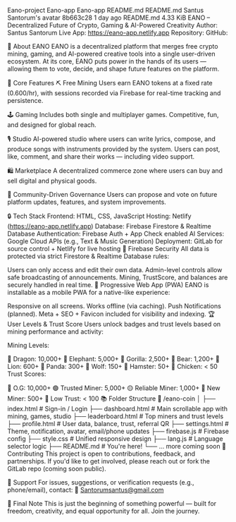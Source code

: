 Eano-project
Eano-app
Eano-app
README.md
README.md
Santus Santorum's avatar
 8b663c28
1 day ago
README.md
4.33 KiB
EANO – Decentralized Future of Crypto, Gaming & AI-Powered Creativity
Author: Santus Santorum
Live App: https://eano-app.netlify.app
Repository: GitHub: 

🚀 About EANO
EANO is a decentralized platform that merges free crypto mining, gaming, and AI-powered creative tools into a single user-driven ecosystem. At its core, EANO puts power in the hands of its users — allowing them to vote, decide, and shape future features on the platform.

🌟 Core Features
⛏️ Free Mining
Users earn EANO tokens at a fixed rate (0.600/hr), with sessions recorded via Firebase for real-time tracking and persistence.

🕹️ Gaming
Includes both single and multiplayer games. Competitive, fun, and designed for global reach.

🎙️ Studio
AI-powered studio where users can write lyrics, compose, and produce songs with instruments provided by the system. Users can post, like, comment, and share their works — including video support.

🛍️ Marketplace
A decentralized commerce zone where users can buy and sell digital and physical goods.

👥 Community-Driven Governance
Users can propose and vote on future platform updates, features, and system improvements.

🔒 Tech Stack
Frontend: HTML, CSS, JavaScript
Hosting: Netlify (https://eano-app.netlify.app)
Database: Firebase Firestore & Realtime Database
Authentication: Firebase Auth + App Check enabled
AI Services: Google Cloud APIs (e.g., Text & Music Generation)
Deployment: GitLab for source control + Netlify for live hosting
🔐 Firebase Security
All data is protected via strict Firestore & Realtime Database rules:

Users can only access and edit their own data.
Admin-level controls allow safe broadcasting of announcements.
Mining, TrustScore, and balances are securely handled in real time.
📲 Progressive Web App (PWA)
EANO is installable as a mobile PWA for a native-like experience:

Responsive on all screens.
Works offline (via caching).
Push Notifications (planned).
Meta + SEO + Favicon included for visibility and indexing.
🏆 User Levels & Trust Score
Users unlock badges and trust levels based on mining performance and activity:

Mining Levels:

🐉 Dragon: 10,000+
🐘 Elephant: 5,000+
🦍 Gorilla: 2,500+
🐻 Bear: 1,200+
🐯 Lion: 600+
🐼 Panda: 300+
🐺 Wolf: 150+
🐹 Hamster: 50+
🐥 Chicken: < 50
Trust Scores:

💎 O.G: 10,000+
🟢 Trusted Miner: 5,000+
🟡 Reliable Miner: 1,000+
🔵 New Miner: 500+
🔴 Low Trust: < 100
📚 Folder Structure
📁 /eano-coin │ ├── index.html # Sign-in / Login ├── dashboard.html # Main scrollable app with mining, games, studio ├── leaderboard.html # Top miners and trust levels ├── profile.html # User data, balance, trust, referral QR ├── settings.html # Theme, notification, avatar, email/phone updates ├── firebase.js # Firebase config ├── style.css # Unified responsive design ├── lang.js # Language selector logic ├── README.md # You're here! └── ... more coming soon
🙌 Contributing
This project is open to contributions, feedback, and partnerships.
If you'd like to get involved, please reach out or fork the GitLab repo (coming soon public).

📧 Support
For issues, suggestions, or verification requests (e.g., phone/email), contact:
📩 Santorumsantus@gmail.com

📣 Final Note
This is just the beginning of something powerful — built for freedom, creativity, and equal opportunity for all.
Join the journey.
